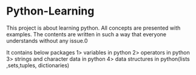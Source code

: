 # Python-Learning
This project is about learning python. All concepts are presented with examples.
The contents are written in such a way that everyone understands without any issue.0

It contains below packages
1> variables in python
2> operators in python
3> strings and character data in python
4> data structures in python(lists ,sets,tuples, dictionaries)
